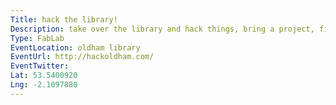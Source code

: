 ```yaml
---
Title: hack the library!
Description: take over the library and hack things, bring a project, find a partner, ask for help or just watch and learn!
Type: FabLab
EventLocation: oldham library
EventUrl: http://hackoldham.com/
EventTwitter:
Lat: 53.5400920
Lng: -2.1097880
---
```

